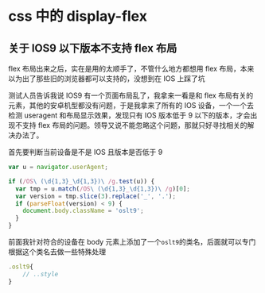 <!-- Date: 2016-11-03 16:46:03 -->

# css 中的 display-flex

## 关于 IOS9 以下版本不支持 flex 布局

flex 布局出来之后，实在是用的太顺手了，不管什么地方都想用 flex 布局，本来以为出了那些旧的浏览器都可以支持的，没想到在 IOS 上踩了坑

测试人员告诉我说 IOS9 有一个页面布局乱了，我拿来一看是和 flex 布局有关的元素，其他的安卓机型都没有问题，于是我拿来了所有的 IOS 设备，一个一个去检测 useragent 和布局显示效果，发现只有 IOS 版本低于 9 以下的版本，才会出现不支持 flex 布局的问题。领导又说不能忽略这个问题，那就只好寻找相关的解决办法了。

首先要判断当前设备是不是 IOS 且版本是否低于 9

```js
var u = navigator.userAgent;

if (/OS\ (\d{1,3}_\d{1,3})\ /g.test(u)) {
  var tmp = u.match(/OS\ (\d{1,3}_\d{1,3})\ /g)[0];
  var version = tmp.slice(3).replace('_', '.');
  if (parseFloat(version) < 9) {
    document.body.className = 'oslt9';
  }
}
```

前面我针对符合的设备在 body 元素上添加了一个`oslt9`的类名，后面就可以专门根据这个类名去做一些特殊处理

```js
.oslt9{
    // ..style
}
```
